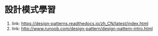 # 設計模式學習
1. link: https://design-patterns.readthedocs.io/zh_CN/latest/index.html
2. link: http://www.runoob.com/design-pattern/design-pattern-intro.html